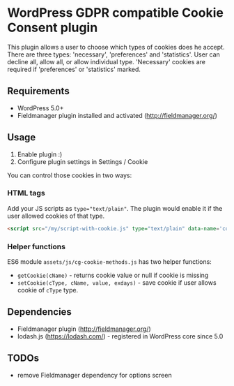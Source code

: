 # WordPress GDPR compatible Cookie Consent plugin

This plugin allows a user to choose which types of cookies does he accept. There are three types: 'necessary', 'preferences' and 'statistics'. User can decline all, allow all, or allow individual type. 'Necessary' cookies are required if 'preferences' or 'statistics' marked.

## Requirements
* WordPress 5.0+ 
* Fieldmanager plugin installed and activated (http://fieldmanager.org/)

## Usage

1. Enable plugin :)
2. Configure plugin settings in Settings / Cookie

You can control those cookies in two ways:

### HTML tags

Add your JS scripts as `type="text/plain"`. The plugin would enable it if the user allowed cookies of that type.

```html
<script src="/my/script-with-cookie.js" type="text/plain" data-name='cookie_necessary'></script>
```

### Helper functions

ES6 module `assets/js/cg-cookie-methods.js` has two helper functions:

* `getCookie(cName)` - returns cookie value or null if cookie is missing
* `setCookie(cType, cName, value, exdays)` - save cookie if user allows cookie of `cType` type.

## Dependencies

* Fieldmanager plugin (http://fieldmanager.org/)
* lodash.js (https://lodash.com/) - registered in WordPress core since 5.0

## TODOs

* remove Fieldmanager dependency for options screen
